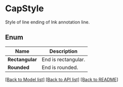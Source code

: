 ﻿
# CapStyle
Style of line ending of Ink annotation line. 

## Enum
 Name | Description
------------ | ------------
**Rectangular** | End is rectangular.
**Rounded** | End is rounded.


[[Back to Model list]](../README.md#documentation-for-models) [[Back to API list]](../README.md#documentation-for-api-endpoints) [[Back to README]](../README.md)


